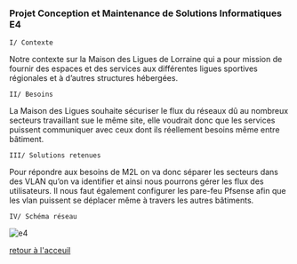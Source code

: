 ### Projet Conception et Maintenance de Solutions Informatiques  E4


	I/ Contexte 

Notre contexte sur la Maison des Ligues de Lorraine qui a pour mission de fournir des espaces et des services aux différentes ligues sportives régionales et à d’autres structures hébergées.

	II/ Besoins


La Maison des Ligues souhaite sécuriser le flux du réseaux dû au nombreux secteurs travaillant sue le même site, elle voudrait donc que les services puissent communiquer avec ceux dont ils réellement besoins même entre bâtiment.

	III/ Solutions retenues

Pour répondre aux besoins de M2L on va donc séparer les secteurs dans des VLAN qu’on va identifier et ainsi nous pourrons gérer les flux des utilisateurs. Il nous faut également configurer les pare-feu Pfsense afin que les vlan puissent se déplacer même à travers les autres bâtiments.

	IV/ Schéma réseau



![e4](https://prntscr.com/10yv8cq)








[retour à l'acceuil](/README.md)

